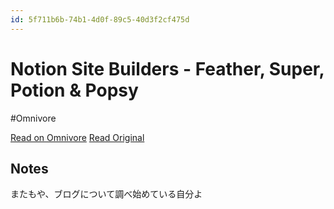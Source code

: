```yaml
---
id: 5f711b6b-74b1-4d0f-89c5-40d3f2cf475d
---
```


# Notion Site Builders - Feather, Super, Potion & Popsy
#Omnivore

[Read on Omnivore](https://omnivore.app/me/notion-site-builders-feather-super-potion-popsy-18fbe45cfa0)
[Read Original](https://compile.blog/notion-site-builders/)

## Notes

またもや、ブログについて調べ始めている自分よ


